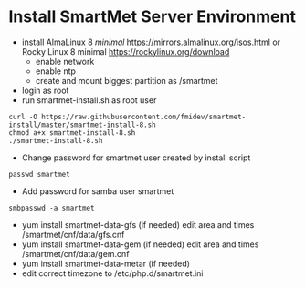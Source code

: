 # Install SmartMet Server Environment

* install AlmaLinux 8 *minimal* https://mirrors.almalinux.org/isos.html or Rocky Linux 8 minimal https://rockylinux.org/download
  * enable network
  * enable ntp
  * create and mount biggest partition as /smartmet
* login as root
* run smartmet-install.sh as root user
```
curl -O https://raw.githubusercontent.com/fmidev/smartmet-install/master/smartmet-install-8.sh
chmod a+x smartmet-install-8.sh
./smartmet-install-8.sh
```
* Change password for smartmet user created by install script
```
passwd smartmet
```
* Add password for samba user smartmet
```
smbpasswd -a smartmet
```
* yum install smartmet-data-gfs (if needed) edit area and times /smartmet/cnf/data/gfs.cnf
* yum install smartmet-data-gem (if needed) edit area and times /smartmet/cnf/data/gem.cnf
* yum install smartmet-data-metar (if needed)
* edit correct timezone to /etc/php.d/smartmet.ini
